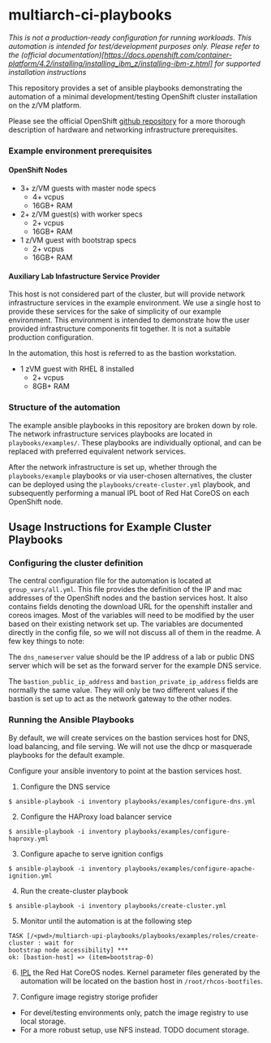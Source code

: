 # multiarch-ci-playbooks

*This is not a production-ready configuration for running workloads.
This automation is intended for test/development purposes only.
Please refer to the (official documentation)[https://docs.openshift.com/container-platform/4.2/installing/installing_ibm_z/installing-ibm-z.html] for supported installation instructions*



This repository provides a set of ansible playbooks
demonstrating the automation of a minimal development/testing
OpenShift cluster installation on the z/VM platform.

Please see the official OpenShift [github repository][openshift-github-zvm]
for a more thorough description of hardware and networking infrastructure
prerequisites.

### Example environment prerequisites

#### OpenShift Nodes

* 3+ z/VM guests with master node specs
  * 4+ vcpus
  * 16GB+ RAM
* 2+ z/VM guest(s) with worker specs
  * 2+ vcpus
  * 16GB+ RAM
* 1 z/VM guest with bootstrap specs
  * 2+ vcpus
  * 16GB+ RAM

#### Auxiliary Lab Infastructure Service Provider

This host is not considered part of the cluster, but will
provide network infrastructure services in the example environment.
We use a single host to provide these services for the sake of simplicity
of our example environment.  This environment is intended to demonstrate
how the user provided infrastructure components fit together.  It is not
a suitable production configuration.

In the automation, this host is referred to as the bastion workstation.

* 1 zVM guest with RHEL 8 installed
  * 2+ vcpus
  * 8GB+ RAM

### Structure of the automation

The example ansible playbooks in this repository are broken
down by role.  The network infrastructure services playbooks are
located in `playbooks/examples/`.  These playbooks are individually
optional, and can be replaced with preferred equivalent network services.

After the network infrastructure is set up, whether through the
`playbooks/example` playbooks or via user-chosen alternatives,
the cluster can be deployed using the `playbooks/create-cluster.yml`
playbook, and subsequently performing a manual IPL boot of Red Hat
CoreOS on each OpenShift node.

## Usage Instructions for Example Cluster Playbooks

### Configuring the cluster definition

The central configuration file for the automation is located
at `group_vars/all.yml`.  This file provides the definition of the
IP and mac addresses of the OpenShift nodes and the bastion services
host.  It also contains fields denoting the download URL for the
openshift installer and coreos images.  Most of the variables will
need to be modified by the user based on their existing network set up.
The variables are documented directly in the config file, so we will not
discuss all of them in the readme.  A few key things to note:

The `dns_nameserver` value should be the IP address of a lab or public
DNS server which will be set as the forward server for the example DNS
service.

The `bastion_public_ip_address` and `bastion_private_ip_address` fields
are normally the same value.  They will only be two different values
if the bastion is set up to act as the network gateway to the other nodes.

### Running the Ansible Playbooks

By default, we will create services on the bastion services host for
DNS, load balancing, and file serving.  We will not use the dhcp or masquerade
playbooks for the default example.

Configure your ansible inventory to point at the bastion services host.

1) Configure the DNS service

```console
$ ansible-playbook -i inventory playbooks/examples/configure-dns.yml
```


2) Configure the HAProxy load balancer service

```console
$ ansible-playbook -i inventory playbooks/examples/configure-haproxy.yml
```

3) Configure apache to serve ignition configs

```console
$ ansible-playbook -i inventory playbooks/examples/configure-apache-ignition.yml
```

4) Run the create-cluster playbook
```console
$ ansible-playbook -i inventory playbooks/create-cluster.yml
```

5) Monitor until the automation is at the following step
```
TASK [/<pwd>/multiarch-upi-playbooks/playbooks/examples/roles/create-cluster : wait for
bootstrap node accessibility] ***
ok: [bastion-host] => (item=bootstrap-0)
```

6) [IPL][ipl-rhcos] the Red Hat CoreOS nodes.  Kernel parameter files
generated by the automation will be located on the bastion host in
`/root/rhcos-bootfiles`.

7) Configure image registry storige profider
  * For devel/testing environments only, patch the image registry to use local storage.
  * For a more robust setup, use NFS instead.
TODO document storage.

[openshift-github-zvm]: https://github.com/openshift/installer/blob/master/docs/user/zvm/install_upi.md
[ipl-rhcos]: https://github.com/openshift/installer/blob/master/docs/user/zvm/install_upi.md#booting-machines-with-rhcos-and-ignition-configs

